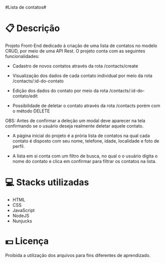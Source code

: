 #Lista de contatos#

# 📋 Descrição
Projeto Front-End dedicado à criação de uma lista de contatos no modelo CRUD, por meio de uma API Rest. O projeto conta com as seguintes funcionalidades:

- Cadastro de novos contatos através da rota /contacts/create

- Visualização dos dados de cada contato individual por meio da rota /contacts/:id-do-contato

- Edição dos dados do contato por meio da rota /contacts/:id-do-contato/edit

- Possibilidade de deletar o contato através da rota /contacts porém com o método DELETE

OBS: Antes de confirmar a deleção um modal deve aparecer na tela confirmando se o usuário deseja
realmente deletar aquele contato.

- A página inicial do projeto é a prória lista de contatos na qual cada contato é disposto com seu nome,
telefone, idade, localidade e foto de perfil.

- A lista em si conta com um filtro de busca, no qual o o usuário digita o nome do contato e clica em confirmar
para filtrar os contatos na lista.

# 💻 Stacks utilizadas
<ul>
 <li>HTML</li>
 <li>CSS</li>
 <li>JavaScript</li>
 <li>NodeJS</li>
 <li>Nunjucks</li>
</ul>
 
# 💵 Licença
Proibida a utilização dos arquivos para fins diferentes de aprendizado.
